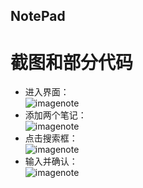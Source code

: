 ## NotePad  
  
# 截图和部分代码  

* 进入界面：  
![imagenote](https://github.com/dream2018seek/androidtest/blob/master/pictures/note1)  
* 添加两个笔记：  
![imagenote](https://github.com/dream2018seek/androidtest/blob/master/pictures/note2)  
* 点击搜索框：  
![imagenote](https://github.com/dream2018seek/androidtest/blob/master/pictures/note3)  
* 输入并确认：  
![imagenote](https://github.com/dream2018seek/androidtest/blob/master/pictures/note4)  


